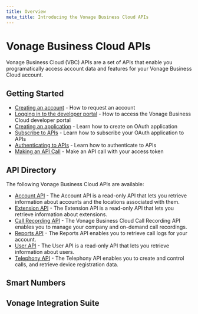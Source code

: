 ```yaml
---
title: Overview
meta_title: Introducing the Vonage Business Cloud APIs
---
```


#  Vonage Business Cloud APIs

Vonage Business Cloud (VBC) APIs are a set of APIs that enable you programatically access account data and features for your Vonage Business Cloud account. 

## Getting Started

* [Creating an account](/getting-started/create-account) - How to request an account
* [Logging in to the developer portal](/getting-started/logging-in) - How to access the Vonage Business Cloud developer portal
* [Creating an application](/getting-started/create-application) - Learn how to create on OAuth application
* [Subscribe to APIs](/getting-started/subscribe-to-apis) - Learn how to subscribe your OAuth application to APIs
* [Authenticating to APIs](/getting-started/authentication) - Learn how to authenticate to APIs
* [Making an API Call](/getting-started/make-a-request) - Make an API call with your access token

## API Directory

The following Vonage Business Cloud APIs are available:

* [Account API](/vonage-business-cloud/vbc-apis/account-api/overview) - The Account API is a read-only API that lets you retrieve information about accounts and the locations associated with them.
* [Extension API](/vonage-business-cloud/vbc-apis/extension-api/overview) - The Extension API is a read-only API that lets you retrieve information about extensions.
* [Call Recording API](/vonage-business-cloud/vbc-apis/call-recording-api/overview) - The Vonage Business Cloud Call Recording API enables you to manage your company and on-demand call recordings.
* [Reports API](/vonage-business-cloud/vbc-apis/reports-api/overview) - The Reports API enables you to retrieve call logs for your account.
* [User API](/vonage-business-cloud/vbc-apis/user-api/overview) - The User API is a read-only API that lets you retrieve information about users.
* [Telephony API](/vonage-business-cloud/vbc-apis/telephony-api/overview) - The Telephony API enables you to create and control calls, and retrieve device registration data.

## Smart Numbers

## Vonage Integration Suite